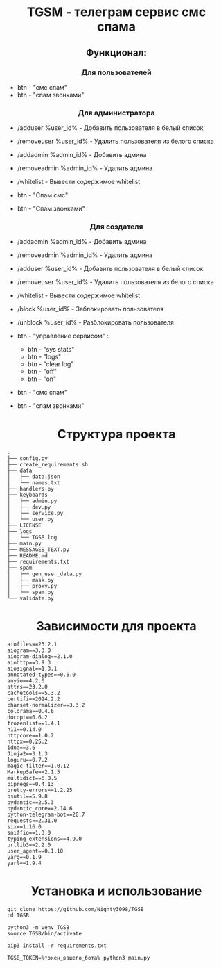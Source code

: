 <h1 align="center">  TGSM - телеграм сервис смс спама </h1>
<h2 align="center">Функционал:</h2>



<h3 align="center">Для пользователей</h3>

 - btn - "смс спам"
 - btn - "спам звонками"


<h3 align="center">Для администратора</h3>

- /adduser %user_id% - Добавить пользователя в белый список
- /removeuser %user_id% - Удалить пользователя из белого списка
- /addadmin %admin_id% - Добавить админа
- /removeadmin %admin_id% - Удалить админа
- /whitelist - Вывести содержимое whitelist

- btn - "Спам смс"
- btn - "Спам звонками"


<h3 align="center">Для создателя</h3>

- /addadmin %admin_id% - Добавить админа
- /removeadmin %admin_id% - Удалить админа
- /adduser %user_id% - Добавить пользователя в белый список
- /removeuser %user_id% - Удалить пользователя из белого списка
- /whitelist - Вывести содержимое whitelist
- /block %user_id% - Заблокировать пользователя
- /unblock %user_id% - Разблокировать пользователя

- btn - "управление сервисом" : 
    - btn - "sys stats"
    - btn - "logs"
    - btn - "clear log"
    - btn - "off"
    - btn - "on"

- btn - "смс спам"
- btn - "спам звонками"

<h1 align="center">Структура проекта</h1>

```
.
├── config.py
├── create_requirements.sh
├── data
│   ├── data.json
│   └── names.txt
├── handlers.py
├── keyboards
│   ├── admin.py
│   ├── dev.py
│   ├── service.py
│   └── user.py
├── LICENSE
├── logs
│   └── TGSB.log
├── main.py
├── MESSAGES_TEXT.py
├── README.md
├── requirements.txt
├── spam
│   ├── gen_user_data.py
│   ├── mask.py
│   ├── proxy.py
│   └── spam.py
└── validate.py
```

<h1 align="center">Зависимости для проекта</h1>

```
aiofiles==23.2.1
aiogram==3.3.0
aiogram-dialog==2.1.0
aiohttp==3.9.3
aiosignal==1.3.1
annotated-types==0.6.0
anyio==4.2.0
attrs==23.2.0
cachetools==5.3.2
certifi==2024.2.2
charset-normalizer==3.3.2
colorama==0.4.6
docopt==0.6.2
frozenlist==1.4.1
h11==0.14.0
httpcore==1.0.2
httpx==0.25.2
idna==3.6
Jinja2==3.1.3
loguru==0.7.2
magic-filter==1.0.12
MarkupSafe==2.1.5
multidict==6.0.5
pipreqs==0.4.13
pretty-errors==1.2.25
psutil==5.9.8
pydantic==2.5.3
pydantic_core==2.14.6
python-telegram-bot==20.7
requests==2.31.0
six==1.16.0
sniffio==1.3.0
typing_extensions==4.9.0
urllib3==2.2.0
user_agent==0.1.10
yarg==0.1.9
yarl==1.9.4
```

<h1 align="center">Установка и использование</h1>


```
git clone https://github.com/Nighty3098/TGSB 
cd TGSB

python3 -m venv TGSB
source TGSB/bin/activate

pip3 install -r requirements.txt

TGSB_TOKEN=%токен_вашего_бота% python3 main.py
```


